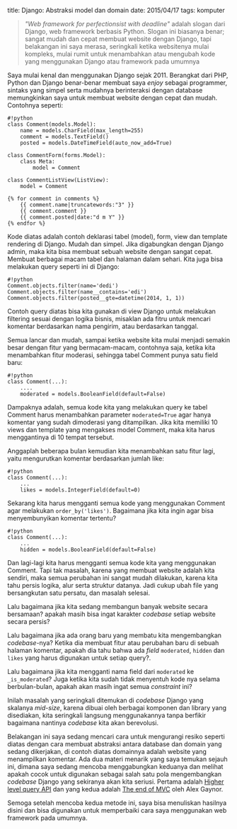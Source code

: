 title: Django: Abstraksi model dan domain
date: 2015/04/17
tags: komputer

> _"Web framework for perfectionsist with deadline"_ adalah slogan dari Django, web framework berbasis Python. Slogan ini biasanya benar; sangat mudah dan cepat membuat website dengan Django, tapi belakangan ini saya merasa, seringkali ketika websitenya mulai kompleks, mulai rumit untuk menambahkan atau mengubah kode yang menggunakan Django atau framework pada umumnya

Saya mulai kenal dan menggunakan Django sejak 2011. Berangkat dari PHP, Python dan Django benar-benar membuat saya _enjoy_ sebagai programmer, sintaks yang simpel serta mudahnya berinteraksi dengan database memungkinkan saya untuk membuat website dengan cepat dan mudah. Contohnya seperti:

    #!python
    class Comment(models.Model):
        name = models.CharField(max_length=255)
        comment = models.TextField()
        posted = models.DateTimeField(auto_now_add=True)
    
    class CommentForm(forms.Model):
        class Meta:
            model = Comment

    class CommentListView(ListView):
        model = Comment
            
    {% for comment in comments %}
        {{ comment.name|truncatewords:"3" }}
        {{ comment.comment }}
        {{ comment.posted|date:"d m Y" }}
    {% endfor %}

Kode diatas adalah contoh deklarasi tabel (model), form, view dan template rendering di Django. Mudah dan simpel. Jika digabungkan dengan Django admin, maka kita bisa membuat sebuah website dengan sangat cepat. Membuat berbagai macam tabel dan halaman dalam sehari. Kita juga bisa melakukan query seperti ini di Django:

    #!python
    Comment.objects.filter(name='dedi')
    Comment.objects.filter(name__contains='edi')
    Comment.objects.filter(posted__gte=datetime(2014, 1, 1))
    
Contoh query diatas bisa kita gunakan di view Django untuk melakukan filtering sesuai dengan logika bisnis, misaklan ada fitru untuk mencari komentar berdasarkan nama pengirim, atau berdasarkan tanggal.

Semua lancar dan mudah, sampai ketika website kita mulai menjadi semakin besar dengan fitur yang bermacam-macam, contohnya saja, ketika kita menambahkan fitur moderasi, sehingga tabel Comment punya satu field baru:

    #!python
    class Comment(...):
        ....
        moderated = models.BooleanField(default=False)
        
Dampaknya adalah, semua kode kita yang melakukan query ke tabel Comment harus menambahkan parameter `moderated=True` agar hanya komentar yang sudah dimoderasi yang ditampilkan. Jika kita memiliki 10 views dan template yang mengakses model Comment, maka kita harus menggantinya di 10 tempat tersebut.

Anggaplah beberapa bulan kemudian kita menambahkan satu fitur lagi, yaitu mengurutkan komentar berdasarkan jumlah like:

    #!python
    class Comment(...):
        ...
        likes = models.IntegerField(default=0)
        
Sekarang kita harus mengganti semua kode yang menggunakan Comment agar melakukan `order_by('likes')`. Bagaimana jika kita ingin agar bisa menyembunyikan komentar tertentu?

    #!python
    class Comment(...):
        ...
        hidden = models.BooleanField(default=False)
        
Dan lagi-lagi kita harus mengganti semua kode kita yang menggunakan Comment. Tapi tak masalah, karena yang membuat website adalah kita sendiri, maka semua perubahan ini sangat mudah dilakukan, karena kita tahu persis logika, alur serta struktur datanya. Jadi cukup ubah file yang bersangkutan satu persatu, dan masalah selesai.

Lalu bagaimana jika kita sedang membangun banyak website secara bersamaan? apakah masih bisa ingat karakter _codebase_ setiap website secara persis?

Lalu bagaimana jika ada orang baru yang membatu kita mengembangkan _codebase_-nya? Ketika dia membuat fitur atau perubahan baru di sebuah halaman komentar, apakah dia tahu bahwa ada _field_ `moderated`, `hidden` dan `likes` yang harus digunakan untuk setiap query?.

Lalu bagaimana jika kita mengganti nama field dari `moderated` ke `_is_moderated`? Juga ketika kita sudah tidak menyentuh kode nya selama berbulan-bulan, apakah akan masih ingat semua _constraint_ ini?

Inilah masalah yang seringkali ditemukan di _codebase_ Django yang skalanya _mid-size_, karena dibuai oleh berbagai komponen dan library yang disediakan, kita seringkali langsung menggunakannya tanpa berfikir bagaimana nantinya _codebase_ kita akan berevolusi. 

Belakangan ini saya sedang mencari cara untuk mengurangi resiko seperti diatas dengan cara membuat abstraksi antara database dan domain yang sedang dikerjakan, di contoh diatas domainnya adalah website yang menampilkan komentar. Ada dua materi menarik yang saya temukan sejauh ini, dimana saya sedang mencoba menggabungkan keduanya dan melihat apakah cocok untuk digunakan sebagai salah satu pola mengembangkan _codebase_ Django yang sekiranya akan kita seriusi. Pertama adalah [Higher level query API](http://www.dabapps.com/blog/higher-level-query-api-django-orm/) dan yang kedua adalah [The end of MVC](https://www.youtube.com/watch?v=yvjmAYmYOj0) oleh Alex Gaynor.

Semoga setelah mencoba kedua metode ini, saya bisa menuliskan hasilnya disini dan bisa digunakan untuk memperbaiki cara saya menggunakan web framework pada umumnya.
